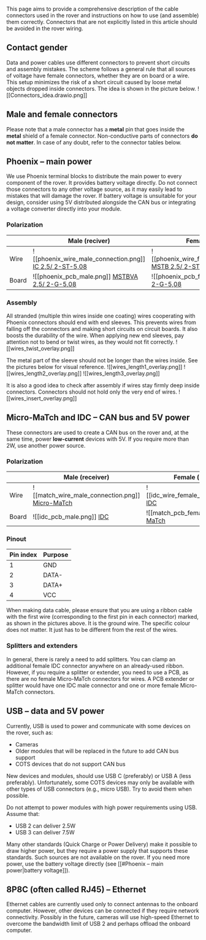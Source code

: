 This page aims to provide a comprehensive description of the cable connectors used in the rover and instructions on how to use (and assemble) them correctly. Connectors that are not explicitly listed in this article should be avoided in the rover wiring.

## Contact gender
Data and power cables use different connectors to prevent short circuits and assembly mistakes. The scheme follows a general rule that all sources of voltage have female connectors, whether they are on board or a wire. This setup minimizes the risk of a short circuit caused by loose metal objects dropped inside connectors. The idea is shown in the picture below.
![[Connectors_idea.drawio.png]]

## Male and female connectors
Please note that a male connector has a **metal** pin that goes inside the **metal** shield of a female connector. Non-conductive parts of connectors **do not matter**. In case of any doubt, refer to the connector tables below.

## Phoenix – main power
We use Phoenix terminal blocks to distribute the main power to every component of the rover. It provides battery voltage directly. Do not connect those connectors to any other voltage source, as it may easily lead to mistakes that will damage the rover. If battery voltage is unsuitable for your design, consider using 5V distributed alongside the CAN bus or integrating a voltage converter directly into your module.

### Polarization

|       | Male (reciver)         | Female (source)       |
|-------|------------------------|-----------------------|
| Wire  | ![[phoenix_wire_male_connection.png]]  [IC 2,5/ 2-ST-5,08](https://www.phoenixcontact.com/en-us/products/pcb-plug-ic-25-2-st-508-1786174)    | ![[phoenix_wire_female_connection.png]]  [MSTB 2,5/ 2-ST-5,08](https://www.phoenixcontact.com/en-us/products/pcb-plug-mstb-25-2-st-508-1757019) |
| Board | ![[phoenix_pcb_male.png]]  [MSTBVA 2,5/ 2-G-5,08](https://www.phoenixcontact.com/en-us/products/pcb-header-mstbva-25-2-g-508-1755736) | ![[phoenix_pcb_female.png]]  [ICV 2,5/ 2-G-5,08](https://www.phoenixcontact.com/en-us/products/pcb-header-icv-25-2-g-508-1785942)   |


### Assembly
All stranded (multiple thin wires inside one coating) wires cooperating with Phoenix connectors should end with end sleeves. This prevents wires from falling off the connectors and making short circuits on circuit boards. It also boosts the durability of the wire. When applying new end sleeves, pay attention not to bend or twist wires, as they would not fit correctly.
![[wires_twist_overlay.png]]

The metal part of the sleeve should not be longer than the wires inside. See the pictures below for visual reference.
![[wires_length1_overlay.png]]
![[wires_length2_overlay.png]]
![[wires_length3_overlay.png]]

It is also a good idea to check after assembly if wires stay firmly deep inside connectors. Connectors should not hold only the very end of wires.
![[wires_insert_overlay.png]]

## Micro-MaTch and IDC – CAN bus and 5V power
These connectors are used to create a CAN bus on the rover and, at the same time, power **low-current** devices with 5V. If you require more than 2W, use another power source.

### Polarization

|       | Male (receiver) | Female (source) |
|-------|----------------|-----------------|
| Wire  | ![[match_wire_male_connection.png]]  [Micro-MaTch](https://www.te.com/usa-en/product-7-215083-4.html)  | ![[idc_wire_female_connection.png]]  [IDC](https://www.amphenol-cs.com/quickie-71600104lf.html)           |
| Board | ![[idc_pcb_male.png]]  [IDC](https://www.amphenol-cs.com/quickie-75869330lf.html)          | ![[match_pcb_female.png]]  [Micro-MaTch](https://www.te.com/usa-en/product-7-215079-4.html)   |

### Pinout

| Pin index | Purpose |
|-----------|---------|
| 1         | GND     |
| 2         | DATA-   |
| 3         | DATA+   |
| 4         | VCC     |

When making data cable, please ensure that you are using a ribbon cable with the first wire (corresponding to the first pin in each connector) marked, as shown in the pictures above. It is the ground wire. The specific colour does not matter. It just has to be different from the rest of the wires.

### Splitters and extenders
In general, there is rarely a need to add splitters. You can clamp an additional female IDC connector anywhere on an already-used ribbon. However, if you require a splitter or extender, you need to use a PCB, as there are no female Micro-MaTch connectors for wires. A PCB extender or splitter would have one IDC male connector and one or more female Micro-MaTch connectors.

## USB – data and 5V power
Currently, USB is used to power and communicate with some devices on the rover, such as:

- Cameras
- Older modules that will be replaced in the future to add CAN bus support
- COTS devices that do not support CAN bus

New devices and modules, should use USB C (preferably) or USB A (less preferably). Unfortunately, some COTS devices may only be available with other types of USB connectors (e.g., micro USB). Try to avoid them when possible.

Do not attempt to power modules with high power requirements using USB. Assume that:

- USB 2 can deliver 2.5W
- USB 3 can deliver 7.5W

Many other standards (Quick Charge or Power Delivery) make it possible to draw higher power, but they require a power supply that supports these standards. Such sources are not available on the rover. If you need more power, use the battery voltage directly (see [[#Phoenix – main power|battery voltage]]).

## 8P8C (often called RJ45) – Ethernet
Ethernet cables are currently used only to connect antennas to the onboard computer. However, other devices can be connected if they require network connectivity. Possibly in the future, cameras will use high-speed Ethernet to overcome the bandwidth limit of USB 2 and perhaps offload the onboard computer.